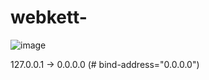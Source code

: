 # webkett-

![image](https://github.com/SurferAlfi/webkettoe/assets/106489877/099a98e9-d7e3-4186-b17b-837764be0fdf)

127.0.0.1 -> 0.0.0.0 (# bind-address="0.0.0.0")

